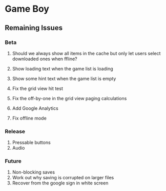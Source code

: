 # Game Boy

## Remaining Issues

### Beta

1. Should we always show all items in the cache but only let users select downloaded ones when ffline?
2. Show loading text when the game list is loading
3. Show some hint text when the game list is empty

4. Fix the grid view hit test
5. Fix the off-by-one in the grid view paging calculations

6. Add Google Analytics

7. Fix offline mode

### Release

1. Pressable buttons
2. Audio

### Future

1. Non-blocking saves
2. Work out why saving is corrupted on larger files
3. Recover from the google sign in white screen

